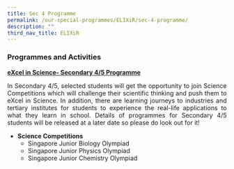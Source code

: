 ```yaml
---
title: Sec 4 Programme
permalink: /our-special-programmes/ELIXiR/sec-4-programme/
description: ""
third_nav_title: ELIXiR
---
```

### Programmes and Activities

<b><u>eXcel in Science- Secondary 4/5 Programme</u></b>

<p style="text-align: justify;">In Secondary 4/5, selected students will get the opportunity to join Science Competitions which will challenge their scientific thinking and push them to eXcel in Science. In addition, there are learning journeys to industries and tertiary institutes for students to experience the real-life applications to what they learn in school. Details of programmes for Secondary 4/5 students will be released at a later date so please do look out for it!</p>

*   **Science Competitions**
    *   Singapore Junior Biology Olympiad
    *   Singapore Junior Physics Olympiad
    *   Singapore Junior Chemistry Olympiad